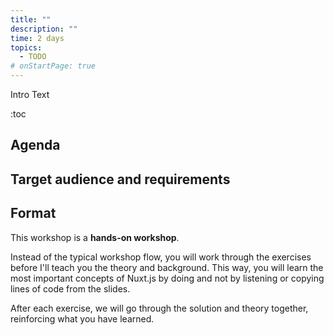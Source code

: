 ```yaml
---
title: ""
description: ""
time: 2 days
topics:
  - TODO
# onStartPage: true
---
```


Intro Text

:toc

## Agenda

## Target audience and requirements

## Format

This workshop is a **hands-on workshop**.

Instead of the typical workshop flow, you will work through the exercises before I'll teach you the theory and background. This way, you will learn the most important concepts of Nuxt.js by doing and not by listening or copying lines of code from the slides.

After each exercise, we will go through the solution and theory together, reinforcing what you have learned.
